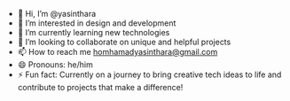 - 👋 Hi, I’m @yasinthara
- 👀 I’m interested in design and development
- 🌱 I’m currently learning new technologies
- 💞️ I’m looking to collaborate on unique and helpful projects 
- 📫 How to reach me homhamadyasinthara@gmail.com
- 😄 Pronouns: he/him
- ⚡ Fun fact: Currently on a journey to bring creative tech ideas to life and contribute to projects that make a difference!

<!---
yasinthara/yasinthara is a ✨ special ✨ repository because its `README.md` (this file) appears on your GitHub profile.
You can click the Preview link to take a look at your changes.
--->

